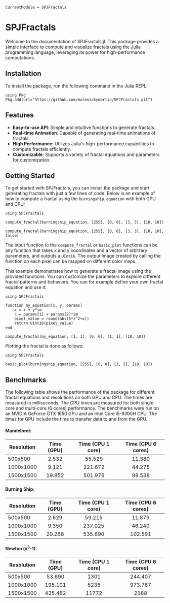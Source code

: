 ```@meta
CurrentModule = SPJFractals
```

# SPJFractals

Welcome to the documentation of SPJFractals.jl. This package provides a simple interface to compute and visualize fractals using the Julia programming language, 
leveraging its power for high-performance computations.

## Installation

To install the package, run the following command in the Julia REPL:

```
using Pkg
Pkg.add(url="https://github.com/malenickymartin/SPJFractals.git")
```

## Features

- **Easy-to-use API**: Simple and intuitive functions to generate fractals.
- **Real-time Animation**: Capable of generating real-time animations of fractals.
- **High Performance**: Utilizes Julia's high-performance capabilities to compute fractals efficiently.
- **Customizable**: Supports a variety of fractal equations and parameters for customization.

## Getting Started

To get started with SPJFractals, you can install the package and start generating fractals with just a few lines of code. Below is an example of how to compute a fractal using the `burningship_equation` with both GPU and CPU:

```@example
using SPJFractals

compute_fractal(burningship_equation, [255], [0, 0], [3, 3], [10, 10])

compute_fractal(burningship_equation, [255], [0, 0], [3, 3], [10, 10], false)
```

The input function to the `compute_fractal` or `basic_plot` functions can be any function that takes x and y coordinates and a vector of arbitrary parameters, and outputs a `UInt16`. The output image created by calling the function on each pixel can be mapped on different color maps.

This example demonstrates how to generate a fractal image using the provided functions. You can customize the parameters to explore different fractal patterns and behaviors.
You can for example define your own fractal equation and use it:

```@example
using SPJFractals

function my_equation(x, y, params)
    z = x + y*im
    c = params[1] + params[2]*im
    pixel_value = round(abs(5*z^2+x))
    return UInt16(pixel_value)
end

compute_fractal(my_equation, [1, 1], [0, 0], [1, 1], [10, 10])
```

Plotting the fractal is done as follows:

```@example
using SPJFractals

basic_plot(burningship_equation, [255], [0, 0], [3, 3], [10, 10])
```

## Benchmarks

The following table shows the performance of the package for different fractal equations and resolutions on both GPU and CPU. The times are measured in milliseconds. The CPU times are measured for both single-core and multi-core (6 cores) performance. The benchmarks were run on an NVIDIA GeForce GTX 1650 GPU and an Intel Core i5-9300H CPU. The times for GPU include the time to transfer data to and from the GPU.

#### Mandelbrot:
| Resolution | Time (GPU) | Time (CPU 1 core) | Time (CPU 6 cores) |
|------------|:----------:|:-----------------:|:------------------:|
| 500x500    |  2.532     |     55.529        |      11.380        |
| 1000x1000  |  9.121     |     221.672       |      44.275        |
| 1500x1500  |  19.852    |     501.976       |      98.538        |

#### Burning Ship:
| Resolution | Time (GPU) | Time (CPU 1 core) | Time (CPU 6 cores) |
|------------|:----------:|:-----------------:|:------------------:|
| 500x500    |  2.629     |     59.215        |     11.879         |
| 1000x1000  |  9.350     |     237.025       |     46.240         |
| 1500x1500  |  20.268    |     535.690       |     102.591        |

#### Newton (x<sup>3</sup>-1):
| Resolution | Time (GPU) | Time (CPU 1 core) | Time (CPU 6 cores) |
|------------|:----------:|:-----------------:|:------------------:|
| 500x500    |  53.690    |     1301          |        244.407     |
| 1000x1000  |  195.101   |     5235          |        973.767     |
| 1500x1500  |  425.482   |     11772         |        2188        |